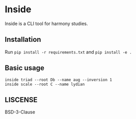 # Inside
Inside is a CLI tool for harmony studies.


## Installation
Run `pip install -r requirements.txt` and `pip install -e .`

## Basic usage
`inside triad --root Db --name aug --inversion 1`  
`inside scale --root C --name lydian`

## LISCENSE
BSD-3-Clause
